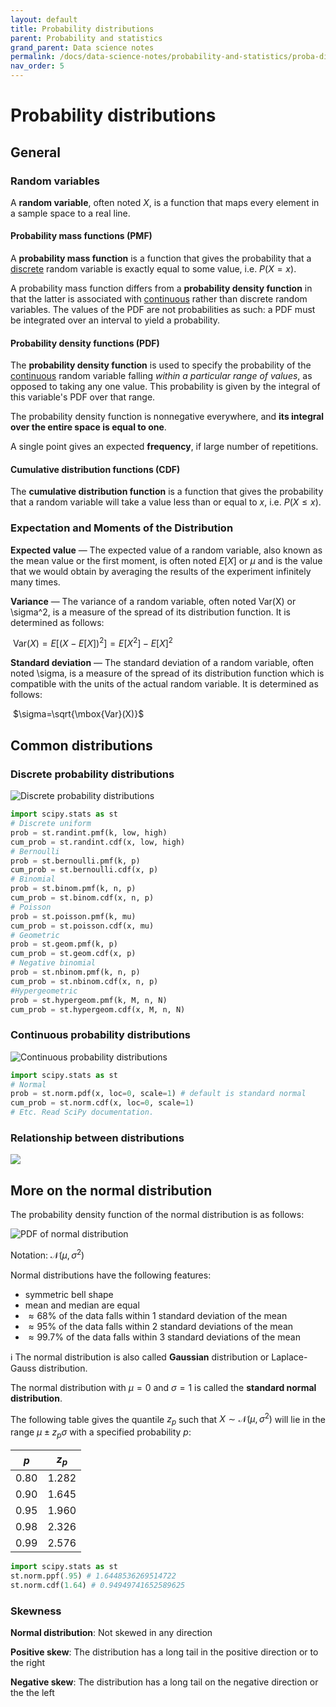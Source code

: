 ```yaml
---
layout: default
title: Probability distributions
parent: Probability and statistics
grand_parent: Data science notes
permalink: /docs/data-science-notes/probability-and-statistics/proba-distrib/
nav_order: 5
---
```


# Probability distributions

## General

### Random variables

A **random variable**, often noted $X$, is a function that maps every element in a sample space to a real line.

#### Probability mass functions (PMF)

A **probability mass function** is a function that gives the probability that a <u>discrete</u> random variable is exactly equal to some value, i.e. $P(X=x)$.

A probability mass function differs from a **probability density function** in that the latter is associated with <u>continuous</u> rather than discrete random variables. The values of the PDF are not probabilities as such: a PDF must be integrated over an interval to yield a probability.

#### Probability density functions (PDF)

The **probability density function** is used to specify the probability of the <u>continuous</u> random variable falling *within a particular range of values*, as opposed to taking any one value. This probability is given by the integral of this variable's PDF over that range.

The probability density function is nonnegative everywhere, and **its integral over the entire space is equal to one**.

A single point gives an expected **frequency**, if large number of repetitions.

#### Cumulative distribution functions (CDF)

The **cumulative distribution function** is a function that gives the probability that a random variable will take a value less than or equal to $x$, i.e. $P(X \leq x)$.

### Expectation and Moments of the Distribution

**Expected value** ― The expected value of a random variable, also known as the mean value or the first moment, is often noted $E[X]​$ or $\mu​$ and is the value that we would obtain by averaging the results of the experiment infinitely many times.

**Variance** ― The variance of a random variable, often noted Var(X) or \sigma^2, is a measure of the spread of its distribution function. It is determined as follows:

​	$\mbox{Var}(X)=E[(X-E[X])^2]=E[X^2]-E[X]^2​$

**Standard deviation** ― The standard deviation of a random variable, often noted \sigma, is a measure of the spread of its distribution function which is compatible with the units of the actual random variable. It is determined as follows:

​	$\sigma=\sqrt{\mbox{Var}(X)}$

## Common distributions

### Discrete probability distributions

![Discrete probability distributions](../../../assets/discrete_proba.jpg)

```python
import scipy.stats as st
# Discrete uniform
prob = st.randint.pmf(k, low, high)
cum_prob = st.randint.cdf(x, low, high)
# Bernoulli
prob = st.bernoulli.pmf(k, p)
cum_prob = st.bernoulli.cdf(x, p)
# Binomial
prob = st.binom.pmf(k, n, p)
cum_prob = st.binom.cdf(x, n, p)
# Poisson
prob = st.poisson.pmf(k, mu)
cum_prob = st.poisson.cdf(x, mu)
# Geometric
prob = st.geom.pmf(k, p)
cum_prob = st.geom.cdf(x, p)
# Negative binomial
prob = st.nbinom.pmf(k, n, p)
cum_prob = st.nbinom.cdf(x, n, p)
#Hypergeometric
prob = st.hypergeom.pmf(k, M, n, N)
cum_prob = st.hypergeom.cdf(x, M, n, N)
```

### Continuous probability distributions

![Continuous probability distributions](../../../assets/continuous_proba.jpg)

```python
import scipy.stats as st
# Normal
prob = st.norm.pdf(x, loc=0, scale=1) # default is standard normal
cum_prob = st.norm.cdf(x, loc=0, scale=1)
# Etc. Read SciPy documentation.
```

### Relationship between distributions

![](../../../assets/rel_dist.PNG)

## More on the normal distribution

The probability density function of the normal distribution is as follows:

![PDF of normal distribution](../../../assets/normal_dist.PNG)

Notation: ${\mathcal {N}}(\mu ,\sigma ^{2})$

Normal distributions have the following features:

- symmetric bell shape
- mean and median are equal
- $\approx68\%$ of the data falls within 1 standard deviation of the mean
- $\approx95\%$ of the data falls within 2 standard deviations of the mean
- $\approx99.7\%$ of the data falls within 3 standard deviations of the mean

:information_source: The normal distribution is also called **Gaussian** distribution or Laplace-Gauss distribution.

The normal distribution with $\mu = 0$ and $\sigma = 1$ is called the **standard normal distribution**.

The following table gives the quantile $z_p$ such that ${\displaystyle X\sim {\mathcal {N}}(\mu ,\sigma ^{2})}$ will lie in the range $\displaystyle \mu \pm z_{p}\sigma$ with a specified probability $p$:

| $p$  | $z_p$ |
| :--: | :---: |
| 0.80 | 1.282 |
| 0.90 | 1.645 |
| 0.95 | 1.960 |
| 0.98 | 2.326 |
| 0.99 | 2.576 |

```python
import scipy.stats as st
st.norm.ppf(.95) # 1.6448536269514722
st.norm.cdf(1.64) # 0.94949741652589625
```

### Skewness

**Normal distribution**: Not skewed in any direction

**Positive skew**: The distribution has a long tail in the positive direction or to the right

**Negative skew**: The distribution has a long tail on the negative direction or the the left